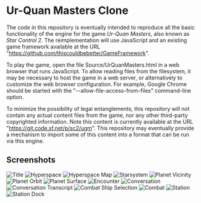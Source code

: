 Ur-Quan Masters Clone
=====================

The code in this repository is eventually intended to reproduce all the basic functionality of the engine for the game _Ur-Quan Masters_, also known as _Star Control 2_.  The reimplementation will use JavaScript and an existing game framework available at the URL "https://github.com/thiscouldbebetter/GameFramework".

To play the game, open the file Source/UrQuanMasters.html in a web browser that runs JavaScript.  To allow reading files from the filesystem, it may be necessary to host the game in a web server, or alternatively to customize the web browser configuration.  For example, Google Chrome should be started with the "--allow-file-access-from-files" command-line option.

To minimize the possibility of legal entanglements, this repository will not contain any actual content files from the game, nor any other third-party copyrighted information.  Note this content is currently available at the URL "https://git.code.sf.net/p/sc2/uqm".  This repository may eventually provide a mechanism to import some of this content into a format that can be run via this engine.

Screenshots
-----------

![Title](/Screenshots/Screenshot-Title.png?raw=true "Title")
![Hyperspace](/Screenshots/Screenshot-Hyperspace.png?raw=true "Hyperspace")
![Hyperspace Map](/Screenshots/Screenshot-HyperspaceMap.png?raw=true "Hyperspace Map")
![Starsystem](/Screenshots/Screenshot-Starsystem.png?raw=true "Starsystem")
![Planet Vicinity](/Screenshots/Screenshot-PlanetVicinity.png?raw=true "Planet Vicinity")
![Planet Orbit](/Screenshots/Screenshot-PlanetOrbit.png?raw=true "Planet Orbit")
![Planet Surface](/Screenshots/Screenshot-PlanetSurface.png?raw=true "Planet Surface")
![Encounter](/Screenshots/Screenshot-Encounter.png?raw=true "Encounter")
![Conversation](/Screenshots/Screenshot-Conversation.png?raw=true "Conversation")
![Conversation Transcript](/Screenshots/Screenshot-ConversationTranscript.png?raw=true "Conversation Transcript")
![Combat Ship Selection](/Screenshots/Screenshot-CombatShipSelect.png?raw=true "Combat Ship Selection")
![Combat](/Screenshots/Screenshot-Combat.png?raw=true "Combat")
![Station](/Screenshots/Screenshot-Station.png?raw=true "Station")
![Station Dock](/Screenshots/Screenshot-StationDock.png?raw=true "Station Dock")

